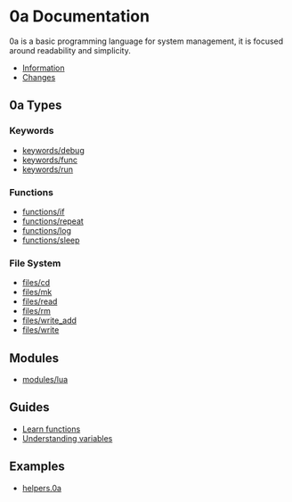 # 0a Documentation
0a is a basic programming language for system management, it is focused around readability and simplicity. 

- [Information](/index.html?md/info.md)
- [Changes](/index.html?md/changelog.md)

## 0a Types

### Keywords

- [keywords/debug](/index.html?md/api/keywords/debug.md)
- [keywords/func](/index.html?md/api/keywords/func.md)
- [keywords/run](/index.html?md/api/keywords/run.md)

### Functions

- [functions/if](/index.html?md/api/functions/if.md)
- [functions/repeat](/index.html?md/api/functions/repeat.md)
- [functions/log](/index.html?md/api/functions/log.md)
- [functions/sleep](/index.html?md/api/functions/sleep.md)

### File System

- [files/cd](/index.html?md/api/files/cd.md)
- [files/mk](/index.html?md/api/files/mk.md)
- [files/read](/index.html?md/api/files/read.md)
- [files/rm](/index.html?md/api/files/rm.md)
- [files/write_add](/index.html?md/api/files/write_add.md)
- [files/write](/index.html?md/api/files/write.md)

## Modules

- [modules/lua](/index.html?md/api/modules/lua.md)

## Guides

- [Learn functions](/index.html?md/guides/learnfunc.md)
- [Understanding variables](/index.html?md/guides/variables.md)

## Examples

- [helpers.0a](/index.html?md/examples/helpers.md)

<br><br>
